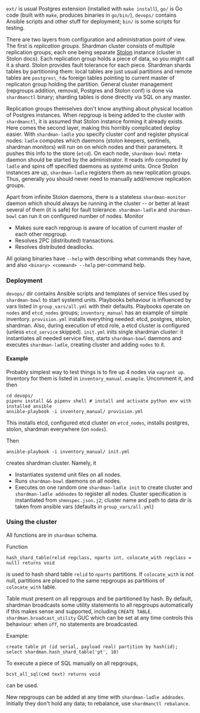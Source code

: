 `ext/` is usual Postgres extension (installed with `make install`), `go/` is Go
code (built with `make`, produces binaries in `go/bin/`), `devops/` contains Ansible
scripts and other stuff for deployment; `bin/` is some scripts for
testing.

There are two layers from configuration and administration point of view. The
first is *replication groups*. Shardman cluster consists of multiple replication
groups, each one being
separate [Stolon](https://github.com/sorintlab/stolon/) instance (cluster in
Stolon docs). Each replication group holds a piece of data, so you might call it
a shard. Stolon provides fault tolerance for each piece. Shardman shards tables
by partitioning them\: local tables are just usual partitions and remote tables
are `postgres\_fdw` foreign tables pointing to current master of replicaton group
holding the partition. General cluster management (repgroups addition, removal,
Postgres and Stolon conf) is done via `shardmanctl` binary; sharding tables is
done directly via SQL on any master.

Replication groups themselves don't know anything about physical location of
Postgres instances. When repgroup is being added to the cluster with
`shardmanctl`, it is assumed that Stolon instance forming it already
exists. Here comes the second layer, making this horribly complicated deploy
easier. With `shardman-ladle` you specify cluster conf and register physical
nodes: `ladle` computes which daemons (stolon keepers, sentinels, shardman
monitors) will run on on which nodes and their parameters. It pushes this info
to the store (`etcd`). On each node, `shardman-bowl` meta-daemon should be
started by the administrator. It reads info computed by `ladle` and spins off
specified daemons as systemd units. Once Stolon instances are up,
`shardman-ladle` registers them as new replication groups. Thus, generally you
should never need to manually add/remove replication groups.

Apart from infinite Stolon daemons, there is a stateless `shardman-monitor`
daemon which should always be running in the cluster -- or better at least
several of them (it is safe) for fault tolerance. `shardman-ladle` and `shardman-bowl`
can run it on configured number of nodes. Monitor
* Makes sure each repgroup is aware of location of current master of each
  other repgroup.
* Resolves 2PC (distributed) transactions.
* Resolves distributed deadlocks.

All golang binaries have `--help` with describing what commands they have,
and also `<binary> <command> --help` per-command help.

### Deployment

`devops/` dir contains Ansible scripts and templates of service files used by
`shardman-bowl` to start systemd units. Playbooks behaviour is influenced by
vars listed in `group_vars/all.yml` with their defaults. Playbooks operate on
`nodes` and `etcd_nodes` groups; `inventory_manual` has an example of simple
inventory.  `provision.yml` installs everything needed: etcd, postgres, stolon,
shardman. Also, during execution of etcd role, a etcd cluster is configured
(unless `etcd_service` skipped). `init.yml` inits single shardman cluster:
it instantiates all needed service files, starts `shardman-bowl` daemons and
executes `shardman-ladle`, creating cluster and adding `nodes` to it.

#### Example

Probably simplest way to test things is to fire up 4 nodes via `vagrant up`.
Inventory for them is listed in `inventory_manual.example`. Uncomment it, and then
```
cd devops/
pipenv install && pipenv shell # install and activate python env with installed ansible
ansible-playbook -i inventory_manual/ provision.yml
```
This installs etcd, configured etcd cluster on `etcd_nodes`, installs postgres,
stolon, shardman everywhere (on `nodes`).

Then
```
ansible-playbook -i inventory_manual/ init.yml
```
creates shardman cluster. Namely, it
* Instantiates systemd unit files on all nodes.
* Runs `shardman-bowl` daemons on all nodes.
* Executes on one random one `shardman-ladle init` to create cluster and `shardman-ladle addnodes`
  to register all nodes. Cluster specification is instantiated from `shmnspec.json.j2`;
  cluster name and path to data dir is taken from ansible vars (defaults in `group_vars/all.yml`)


### Using the cluster
All functions are in `shardman` schema.

Function
```
hash_shard_table(relid regclass, nparts int, colocate_with regclass = null) returns void
```

is used to hash shard table `relid` to `nparts` partitions. If `colocate_with`
is not null, partitions are placed to the same repgroups as partitions of
`colocate_with` table.

Table must present on all repgroups and be partitioned by hash. By default,
shardman broadcasts some utility statements to all repgroups automatically if
this makes sense and supported, including `CREATE
TABLE`. `shardman.broadcast_utility` GUC which can be set at any time controls
this behaviour: when `off`, no statements are broadcasted.

Example:
```
create table pt (id serial, payload real) partition by hash(id);
select shardman.hash_shard_table('pt', 10)
```

To execute a piece of SQL manually on all repgroups,
```
bcst_all_sql(cmd text) returns void
```
can be used.


New repgroups can be added at any time with `shardman-ladle addnodes`. Initially
they don't hold any data; to rebalance, use `shardmanctl rebalance`.
